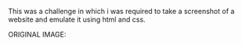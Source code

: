This was a challenge in which i was required to take a screenshot of a 
website and emulate it using html and css. 


ORIGINAL IMAGE:
